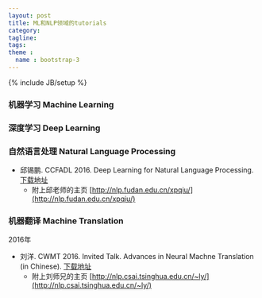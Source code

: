```yaml
---
layout: post
title: ML和NLP领域的tutorials
category:
tagline:
tags:
theme :
  name : bootstrap-3
---
```

{% include JB/setup %}

### 机器学习 Machine Learning


### 深度学习 Deep Learning


### 自然语言处理 Natural Language Processing

+ 邱锡鹏. CCFADL 2016. Deep Learning for Natural Language Processing. [下载地址](http://nlp.fudan.edu.cn/xpqiu/slides/20160529_DL4NLP@CCFADL.pdf)
  - 附上邱老师的主页 [http://nlp.fudan.edu.cn/xpqiu/](http://nlp.fudan.edu.cn/xpqiu/)

### 机器翻译 Machine Translation

2016年

+ 刘洋. CWMT 2016. Invited Talk. Advances in Neural Machne Translation (in Chinese). [下载地址](http://nlp.csai.tsinghua.edu.cn/~ly/talks/cwmt2016_ly_v3_160826.pptx)
  - 附上刘师兄的主页 [http://nlp.csai.tsinghua.edu.cn/~ly/](http://nlp.csai.tsinghua.edu.cn/~ly/)

